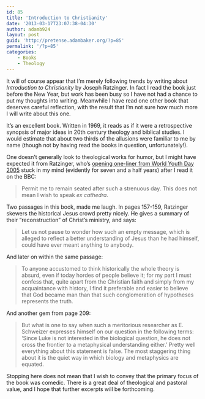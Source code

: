 ```yaml
---
id: 85
title: 'Introduction to Christianity'
date: '2013-03-17T23:07:38-04:30'
author: adamb924
layout: post
guid: 'http://pretense.adambaker.org/?p=85'
permalink: '/?p=85'
categories:
    - Books
    - Theology
---
```


It will of course appear that I’m merely following trends by writing about *Introduction to Christianity* by Joseph Ratzinger. In fact I read the book just before the New Year, but work has been busy so I have not had a chance to put my thoughts into writing. Meanwhile I have read one other book that deserves careful reflection, with the result that I’m not sure how much more I will write about this one.

It’s an excellent book. Written in 1969, it reads as if it were a retrospective synopsis of major ideas in 20th century theology and biblical studies. I would estimate that about two thirds of the allusions were familiar to me by name (though not by having read the books in question, unfortunately!).

One doesn’t generally look to theological works for humor, but I might have expected it from Ratzinger, who’s [opening one-liner from World Youth Day 2005](http://www.vatican.va/holy_father/benedict_xvi/speeches/2005/august/documents/hf_ben-xvi_spe_20050819_ecumenical-meeting_en.html) stuck in my mind (evidently for seven and a half years) after I read it on the BBC:

> Permit me to remain seated after such a strenuous day. This does not mean I wish to speak *ex cathedra*.

Two passages in this book, made me laugh. In pages 157-159, Ratzinger skewers the historical Jesus crowd pretty nicely. He gives a summary of their “reconstruction” of Christ’s ministry, and says:

> Let us not pause to wonder how such an empty message, which is alleged to reflect a better understanding of Jesus than he had himself, could have ever meant anything to anybody.

And later on within the same passage:

> To anyone accustomed to think historically the whole theory is absurd, even if today hordes of people believe it; for my part I must confess that, quite apart from the Christian faith and simply from my acquaintance with history, I find it preferable and easier to believe that God became man than that such conglomeration of hypotheses represents the truth.

And another gem from page 209:

> But what is one to say when such a meritorious researcher as E. Schweizer expresses himself on our question in the following terms: ‘Since Luke is not interested in the biological question, he does not cross the frontier to a metaphysical understanding either.’ Pretty well everything about this statement is false. The most staggering thing about it is the quiet way in which biology and metaphysics are equated.

Stopping here does not mean that I wish to convey that the primary focus of the book was comedic. There is a great deal of theological and pastoral value, and I hope that further excerpts will be forthcoming.